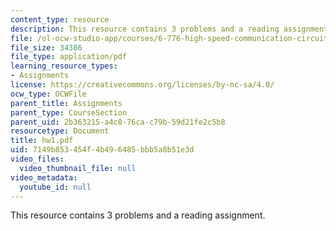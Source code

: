 ```yaml
---
content_type: resource
description: This resource contains 3 problems and a reading assignment.
file: /ol-ocw-studio-app/courses/6-776-high-speed-communication-circuits-spring-2005/7149b853454f4b496485bbb5a8b51e3d_hw1.pdf
file_size: 34386
file_type: application/pdf
learning_resource_types:
- Assignments
license: https://creativecommons.org/licenses/by-nc-sa/4.0/
ocw_type: OCWFile
parent_title: Assignments
parent_type: CourseSection
parent_uid: 2b363215-a4c8-76ca-c79b-59d21fe2c5b8
resourcetype: Document
title: hw1.pdf
uid: 7149b853-454f-4b49-6485-bbb5a8b51e3d
video_files:
  video_thumbnail_file: null
video_metadata:
  youtube_id: null
---
```

This resource contains 3 problems and a reading assignment.